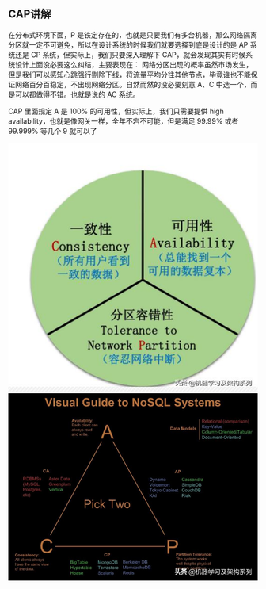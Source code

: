 ## CAP讲解
在分布式环境下面，P 是铁定存在的，也就是只要我们有多台机器，那么网络隔离分区就一定不可避免，所以在设计系统的时候我们就要选择到底是设计的是 AP 系统还是 CP 系统，但实际上，我们只要深入理解下 CAP，就会发现其实有时候系统设计上面没必要这么纠结，主要表现在：
网络分区出现的概率虽然市场发生，但是我们可以感知心跳强行剔除下线，将流量平均分往其他节点，毕竟谁也不能保证网络百分百稳定，不出现网络分区。自然而然的没必要刻意 A、C 中选一个，而是可以都做得不错。也就是说的 AC 系统。

CAP 里面规定 A 是 100% 的可用性，但实际上，我们只需要提供 high availability，也就是像网关一样，全年不宕不可能，但是满足 99.99% 或者 99.999% 等几个 9 就可以了

![](../img/cap-1.jpeg)
![](../img/cap-2.jpeg)